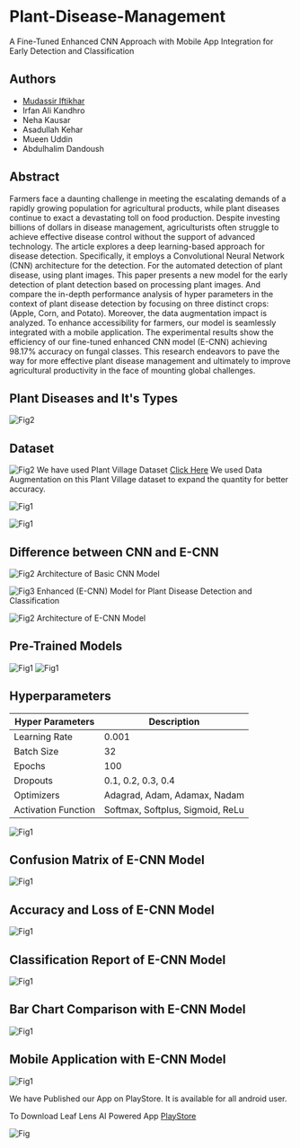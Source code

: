 # Plant-Disease-Management
A Fine-Tuned Enhanced CNN Approach with Mobile App Integration for Early Detection and Classification


## Authors

- [Mudassir Iftikhar](https://github.com/creative-mudassir)
- Irfan Ali Kandhro
- Neha Kausar
- Asadullah Kehar
- Mueen Uddin
- Abdulhalim Dandoush




## Abstract

Farmers face a daunting challenge in meeting the escalating demands of a rapidly growing population for agricultural products, while plant diseases continue to exact a devastating toll on food production. Despite investing billions of dollars in disease management, agriculturists often struggle to achieve effective disease control without the support of advanced technology. The article explores a deep learning-based approach for disease detection. Specifically, it employs a Convolutional Neural Network (CNN) architecture for the detection. For the automated detection of plant disease, using plant images. This paper presents a new model for the early detection of plant detection based on processing plant images. And compare the in-depth performance analysis of hyper parameters in the context of plant disease detection by focusing on three distinct crops: (Apple, Corn, and Potato). Moreover, the data augmentation impact is analyzed. To enhance accessibility for farmers, our model is seamlessly integrated with a mobile application. The experimental results show the efficiency of our fine-tuned enhanced CNN model (E-CNN) achieving 98.17% accuracy on fungal classes. This research endeavors to pave the way for more effective plant disease management and ultimately to improve agricultural productivity in the face of mounting global challenges.



## Plant Diseases and It's Types

![Fig2](https://i.imgur.com/WdppenI.jpg)
## Dataset 

![Fig2](https://i.imgur.com/ELNrEKO.png)
We have used Plant Village Dataset [Click Here](https://www.kaggle.com/datasets/abdallahalidev/plantvillage-dataset) We used Data Augmentation on this Plant Village dataset to expand the quantity for better accuracy. 



![Fig1](https://i.imgur.com/om0VATy.png)


![Fig1](https://i.imgur.com/BS9UDrE.png)

## Difference between CNN and E-CNN 

![Fig2](https://i.imgur.com/0d3bdAL.jpg)
Architecture of Basic CNN Model

![Fig3](https://i.imgur.com/3nlOt7P.jpg)
Enhanced (E-CNN) Model for Plant Disease Detection and Classification 

![Fig2](https://i.imgur.com/sWDV9Xm.jpg)
Architecture of E-CNN Model

## Pre-Trained Models

![Fig1](https://i.imgur.com/PugrtNd.png)
![Fig1](https://i.imgur.com/LbdIXV7.png)


## Hyperparameters

| Hyper Parameters  | Description |
| ------------- | ------------- |
| Learning Rate  | 0.001  |
| Batch Size  | 32  |
| Epochs | 100 |
| Dropouts | 0.1, 0.2, 0.3, 0.4 |
| Optimizers | Adagrad, Adam, Adamax, Nadam |
| Activation Function | Softmax, Softplus, Sigmoid, ReLu |

![Fig1](https://i.imgur.com/fmQnXGV.png)



## Confusion Matrix of E-CNN Model

![Fig1](https://i.imgur.com/D4xaQl8.png)

## Accuracy and Loss of E-CNN Model

![Fig1](https://i.imgur.com/dU3GmtZ.png)

## Classification Report of E-CNN Model

![Fig1](https://i.imgur.com/rBZF7mN.jpg)

## Bar Chart Comparison with E-CNN Model

![Fig1](https://i.imgur.com/XpjS3QC.png)




## Mobile Application with E-CNN Model

![Fig1](https://i.imgur.com/6XUW5aX.png)

We have Published our App on PlayStore. It is available for all android user.


To Download Leaf Lens AI Powered App [PlayStore](https://play.google.com/store/apps/details?id=com.leaflens.pdda2)

![Fig](https://i.imgur.com/p9jgsre.png)
